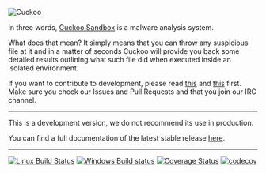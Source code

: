 ![Cuckoo](http://cuckoosandbox.org/graphic/cuckoo.png)

In three words, [Cuckoo Sandbox](http://www.cuckoosandbox.org) is a malware
analysis system.

What does that mean? It simply means that you can throw any suspicious file at
it and in a matter of seconds Cuckoo will provide you back some detailed
results outlining what such file did when executed inside an isolated
environment.

If you want to contribute to development, please read
[this](http://www.cuckoosandbox.org/development.html) and
[this](http://www.cuckoofoundation.org/contribute.html) first. Make sure you
check our Issues and Pull Requests and that you join our IRC channel.

<hr />

This is a development version, we do not recommend its use in production.

You can find a full documentation of the latest stable release
[here](http://docs.cuckoosandbox.org).

<hr />

[![Linux Build Status](https://travis-ci.org/cuckoosandbox/cuckoo.png?branch=package)](https://travis-ci.org/cuckoosandbox/cuckoo)
[![Windows Build status](https://ci.appveyor.com/api/projects/status/ip85di5ttfpmdlmy?svg=true)](https://ci.appveyor.com/project/jbremer/cuckoo-ldw6h)
[![Coverage Status](https://coveralls.io/repos/github/cuckoosandbox/cuckoo/badge.svg?branch=package)](https://coveralls.io/github/cuckoosandbox/cuckoo?branch=package)
[![codecov](https://codecov.io/gh/cuckoosandbox/cuckoo/branch/master/graph/badge.svg)](https://codecov.io/gh/cuckoosandbox/cuckoo)
